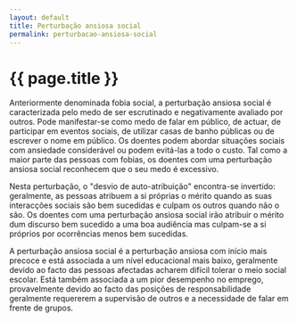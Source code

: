 ```yaml
---
layout: default
title: Perturbação ansiosa social
permalink: perturbacao-ansiosa-social
---
```


# {{ page.title }}

Anteriormente denominada fobia social, a perturbação ansiosa social é caracterizada pelo medo de ser escrutinado e negativamente avaliado por outros. Pode manifestar-se como medo de falar em público, de actuar, de participar em eventos sociais, de utilizar casas de banho públicas ou de escrever o nome em público. Os doentes podem abordar situações sociais com ansiedade considerável ou podem evitá-las a todo o custo. Tal como a maior parte das pessoas com fobias, os doentes com uma perturbação ansiosa social reconhecem que o seu medo é excessivo.

Nesta perturbação, o "desvio de auto-atribuição" encontra-se invertido: geralmente, as pessoas atribuem a si próprias o mérito quando as suas interacções sociais são bem sucedidas e culpam os outros quando não o são. Os doentes com uma perturbação ansiosa social irão atribuir o mérito dum discurso bem sucedido a uma boa audiência mas culpam-se a si próprios por ocorrências menos bem sucedidas.

A perturbação ansiosa social é a perturbação ansiosa com início mais precoce e está associada a um nível educacional mais baixo, geralmente devido ao facto das pessoas afectadas acharem difícil tolerar o meio social escolar. Está também associada a um pior desempenho no emprego, provavelmente devido ao facto das posições de responsabilidade geralmente requererem a supervisão de outros e a necessidade de falar em frente de grupos.
